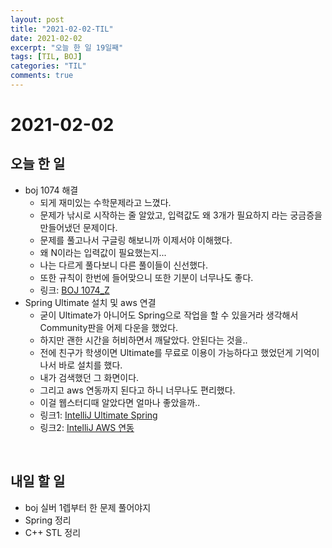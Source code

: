 ```yaml
---
layout: post
title: "2021-02-02-TIL"
date: 2021-02-02
excerpt: "오늘 한 일 19일째"
tags: [TIL, BOJ]
categories: "TIL"
comments: true
---
```


# 2021-02-02

## 오늘 한 일    
- boj 1074 해결
    - 되게 재미있는 수학문제라고 느꼈다.
    - 문제가 낚시로 시작하는 줄 알았고, 입력값도 왜 3개가 필요하지 라는 궁금증을 만들어냈던 문제이다.
    - 문제를 풀고나서 구글링 해보니까 이제서야 이해했다.
    - 왜 N이라는 입력값이 필요했는지...
    - 나는 다르게 풀다보니 다른 풀이들이 신선했다.
    - 또한 규칙이 한번에 들어맞으니 또한 기분이 너무나도 좋다.
    - 링크: [BOJ 1074_Z](https://l-zzu-h.tistory.com/entry/BOJ-1074Z)
- Spring Ultimate 설치 및 aws 연결
    - 굳이 Ultimate가 아니어도 Spring으로 작업을 할 수 있을거라 생각해서 Community판을 어제 다운을 했었다.
    - 하지만 괜한 시간을 허비하면서 깨달았다. 안된다는 것을..
    - 전에 친구가 학생이면 Ultimate를 무료로 이용이 가능하다고 했었던게 기억이나서 바로 설치를 했다.
    - 내가 검색했던 그 화면이다.
    - 그리고 aws 연동까지 된다고 하니 너무나도 편리했다.
    - 이걸 웹스터디때 알았다면 얼마나 좋았을까..
    - 링크1: [IntelliJ Ultimate Spring](https://l-zzu-h.tistory.com/entry/IntelliJ-Ultimate-Spring)
    - 링크2: [IntelliJ AWS 연동](https://l-zzu-h.tistory.com/entry/IntelliJ-AWS-%EC%97%B0%EB%8F%99?category=913066)

<br>

## 내일 할 일
- boj 실버 1렙부터 한 문제 풀어야지
- Spring 정리
- C++ STL 정리